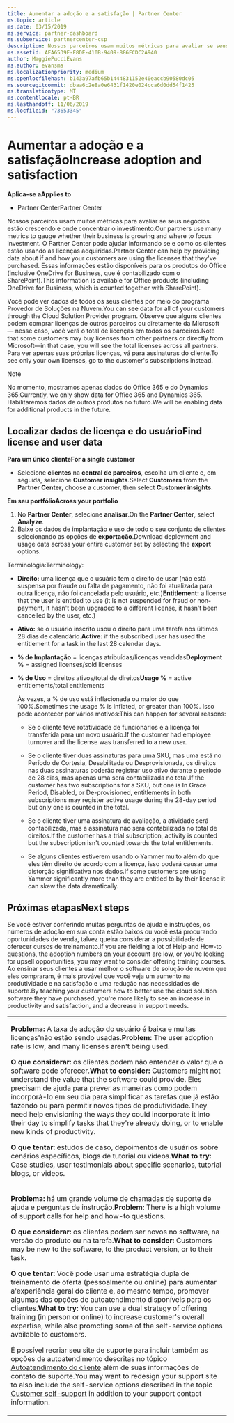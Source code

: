 ```yaml
---
title: Aumentar a adoção e a satisfação | Partner Center
ms.topic: article
ms.date: 03/15/2019
ms.service: partner-dashboard
ms.subservice: partnercenter-csp
description: Nossos parceiros usam muitos métricas para avaliar se seus negócios estão crescendo e onde concentrar o investimento. O Partner Center pode ajudar informando se e como os clientes estão usando as licenças adquiridas.
ms.assetid: AFA6539F-F8DE-410B-9409-886FCDC2A940
author: MaggiePucciEvans
ms.author: evansma
ms.localizationpriority: medium
ms.openlocfilehash: b143a97afb65b1444831152e40eaccb90580dc05
ms.sourcegitcommit: dbaa6c2e8a0e6431f1420e024cca6d0dd54f1425
ms.translationtype: MT
ms.contentlocale: pt-BR
ms.lasthandoff: 11/06/2019
ms.locfileid: "73653345"
---
```

# <a name="increase-adoption-and-satisfaction"></a><span data-ttu-id="77162-104">Aumentar a adoção e a satisfação</span><span class="sxs-lookup"><span data-stu-id="77162-104">Increase adoption and satisfaction</span></span>

<span data-ttu-id="77162-105">**Aplica-se a**</span><span class="sxs-lookup"><span data-stu-id="77162-105">**Applies to**</span></span>

-  <span data-ttu-id="77162-106">Partner Center</span><span class="sxs-lookup"><span data-stu-id="77162-106">Partner Center</span></span>

<span data-ttu-id="77162-107">Nossos parceiros usam muitos métricas para avaliar se seus negócios estão crescendo e onde concentrar o investimento.</span><span class="sxs-lookup"><span data-stu-id="77162-107">Our partners use many metrics to gauge whether their business is growing and where to focus investment.</span></span> <span data-ttu-id="77162-108">O Partner Center pode ajudar informando se e como os clientes estão usando as licenças adquiridas.</span><span class="sxs-lookup"><span data-stu-id="77162-108">Partner Center can help by providing data about if and how your customers are using the licenses that they've purchased.</span></span> <span data-ttu-id="77162-109">Essas informações estão disponíveis para os produtos do Office (inclusive OneDrive for Business, que é contabilizado com o SharePoint).</span><span class="sxs-lookup"><span data-stu-id="77162-109">This information is available for Office products (including OneDrive for Business, which is counted together with SharePoint).</span></span>

<span data-ttu-id="77162-110">Você pode ver dados de todos os seus clientes por meio do programa Provedor de Soluções na Nuvem.</span><span class="sxs-lookup"><span data-stu-id="77162-110">You can see data for all of your customers through the Cloud Solution Provider program.</span></span> <span data-ttu-id="77162-111">Observe que alguns clientes podem comprar licenças de outros parceiros ou diretamente da Microsoft — nesse caso, você verá o total de licenças em todos os parceiros.</span><span class="sxs-lookup"><span data-stu-id="77162-111">Note that some customers may buy licenses from other partners or directly from Microsoft—in that case, you will see the total licenses across all partners.</span></span> <span data-ttu-id="77162-112">Para ver apenas suas próprias licenças, vá para assinaturas do cliente.</span><span class="sxs-lookup"><span data-stu-id="77162-112">To see only your own licenses, go to the customer's subscriptions instead.</span></span>

> [!NOTE]  
>  <span data-ttu-id="77162-113">No momento, mostramos apenas dados do Office 365 e do Dynamics 365.</span><span class="sxs-lookup"><span data-stu-id="77162-113">Currently, we only show data for Office 365 and Dynamics 365.</span></span> <span data-ttu-id="77162-114">Habilitaremos dados de outros produtos no futuro.</span><span class="sxs-lookup"><span data-stu-id="77162-114">We will be enabling data for additional products in the future.</span></span>

## <a name="find-license-and-user-data"></a><span data-ttu-id="77162-115">Localizar dados de licença e do usuário</span><span class="sxs-lookup"><span data-stu-id="77162-115">Find license and user data</span></span>


<span data-ttu-id="77162-116">**Para um único cliente**</span><span class="sxs-lookup"><span data-stu-id="77162-116">**For a single customer**</span></span>

-   <span data-ttu-id="77162-117">Selecione **clientes** na **central de parceiros**, escolha um cliente e, em seguida, selecione **Customer insights**.</span><span class="sxs-lookup"><span data-stu-id="77162-117">Select **Customers** from the **Partner Center**, choose a customer, then select **Customer insights**.</span></span>

<span data-ttu-id="77162-118">**Em seu portfólio**</span><span class="sxs-lookup"><span data-stu-id="77162-118">**Across your portfolio**</span></span>

1.  <span data-ttu-id="77162-119">No **Partner Center**, selecione **analisar**.</span><span class="sxs-lookup"><span data-stu-id="77162-119">On the **Partner Center**, select **Analyze**.</span></span>
2.  <span data-ttu-id="77162-120">Baixe os dados de implantação e uso de todo o seu conjunto de clientes selecionando as opções de **exportação**.</span><span class="sxs-lookup"><span data-stu-id="77162-120">Download deployment and usage data across your entire customer set by selecting the **export** options.</span></span>

<span data-ttu-id="77162-121">Terminologia:</span><span class="sxs-lookup"><span data-stu-id="77162-121">Terminology:</span></span>

-   <span data-ttu-id="77162-122">**Direito:** uma licença que o usuário tem o direito de usar (não está suspensa por fraude ou falta de pagamento, não foi atualizada para outra licença, não foi cancelada pelo usuário, etc.)</span><span class="sxs-lookup"><span data-stu-id="77162-122">**Entitlement:** a license that the user is entitled to use (it is not suspended for fraud or non-payment, it hasn't been upgraded to a different license, it hasn't been cancelled by the user, etc.)</span></span>

-   <span data-ttu-id="77162-123">**Ativo:** se o usuário inscrito usou o direito para uma tarefa nos últimos 28 dias de calendário.</span><span class="sxs-lookup"><span data-stu-id="77162-123">**Active:** if the subscribed user has used the entitlement for a task in the last 28 calendar days.</span></span>

-   <span data-ttu-id="77162-124">**% de Implantação** = licenças atribuídas/licenças vendidas</span><span class="sxs-lookup"><span data-stu-id="77162-124">**Deployment %** = assigned licenses/sold licenses</span></span>

-   <span data-ttu-id="77162-125">**% de Uso** = direitos ativos/total de direitos</span><span class="sxs-lookup"><span data-stu-id="77162-125">**Usage %** = active entitlements/total entitlements</span></span>

    <span data-ttu-id="77162-126">Às vezes, a % de uso está inflacionada ou maior do que 100%.</span><span class="sxs-lookup"><span data-stu-id="77162-126">Sometimes the usage % is inflated, or greater than 100%.</span></span> <span data-ttu-id="77162-127">Isso pode acontecer por vários motivos:</span><span class="sxs-lookup"><span data-stu-id="77162-127">This can happen for several reasons:</span></span>

    -   <span data-ttu-id="77162-128">Se o cliente teve rotatividade de funcionários e a licença foi transferida para um novo usuário.</span><span class="sxs-lookup"><span data-stu-id="77162-128">If the customer had employee turnover and the license was transferred to a new user.</span></span>

    -   <span data-ttu-id="77162-129">Se o cliente tiver duas assinaturas para uma SKU, mas uma está no Período de Cortesia, Desabilitada ou Desprovisionada, os direitos nas duas assinaturas poderão registrar uso ativo durante o período de 28 dias, mas apenas uma será contabilizada no total.</span><span class="sxs-lookup"><span data-stu-id="77162-129">If the customer has two subscriptions for a SKU, but one is In Grace Period, Disabled, or De-provisioned, entitlements in both subscriptions may register active usage during the 28-day period but only one is counted in the total.</span></span>

    -   <span data-ttu-id="77162-130">Se o cliente tiver uma assinatura de avaliação, a atividade será contabilizada, mas a assinatura não será contabilizada no total de direitos.</span><span class="sxs-lookup"><span data-stu-id="77162-130">If the customer has a trial subscription, activity is counted but the subscription isn't counted towards the total entitlements.</span></span>

    -   <span data-ttu-id="77162-131">Se alguns clientes estiverem usando o Yammer muito além do que eles têm direito de acordo com a licença, isso poderá causar uma distorção significativa nos dados.</span><span class="sxs-lookup"><span data-stu-id="77162-131">If some customers are using Yammer significantly more than they are entitled to by their license it can skew the data dramatically.</span></span>

## <a name="next-steps"></a><span data-ttu-id="77162-132">Próximas etapas</span><span class="sxs-lookup"><span data-stu-id="77162-132">Next steps</span></span>


<span data-ttu-id="77162-133">Se você estiver conferindo muitas perguntas de ajuda e instruções, os números de adoção em sua conta estão baixos ou você está procurando oportunidades de venda, talvez queira considerar a possibilidade de oferecer cursos de treinamento.</span><span class="sxs-lookup"><span data-stu-id="77162-133">If you are fielding a lot of Help and How-to questions, the adoption numbers on your account are low, or you're looking for upsell opportunities, you may want to consider offering training courses.</span></span> <span data-ttu-id="77162-134">Ao ensinar seus clientes a usar melhor o software de solução de nuvem que eles compraram, é mais provável que você veja um aumento na produtividade e na satisfação e uma redução nas necessidades de suporte.</span><span class="sxs-lookup"><span data-stu-id="77162-134">By teaching your customers how to better use the cloud solution software they have purchased, you're more likely to see an increase in productivity and satisfaction, and a decrease in support needs.</span></span>

<table>
<colgroup>
<col width="100%" />
</colgroup>
<tbody>
<tr class="odd">
<td><p><span data-ttu-id="77162-135"><strong>Problema:</strong> A taxa de adoção do usuário é baixa e muitas licenças&#39;não estão sendo usadas.</span><span class="sxs-lookup"><span data-stu-id="77162-135"><strong>Problem:</strong> The user adoption rate is low, and many licenses aren&#39;t being used.</span></span></p>
<p><span data-ttu-id="77162-136"><strong>O que considerar:</strong> os clientes podem não entender o valor que o software pode oferecer.</span><span class="sxs-lookup"><span data-stu-id="77162-136"><strong>What to consider:</strong> Customers might not understand the value that the software could provide.</span></span> <span data-ttu-id="77162-137">Eles precisam de ajuda para prever as maneiras como podem incorporá-lo em seu dia para simplificar as tarefas que já estão fazendo ou para permitir novos tipos de produtividade.</span><span class="sxs-lookup"><span data-stu-id="77162-137">They need help envisioning the ways they could incorporate it into their day to simplify tasks that they're already doing, or to enable new kinds of productivity.</span></span></p>
<p><span data-ttu-id="77162-138"><strong>O que tentar:</strong> estudos de caso, depoimentos de usuários sobre cenários específicos, blogs de tutorial ou vídeos.</span><span class="sxs-lookup"><span data-stu-id="77162-138"><strong>What to try:</strong> Case studies, user testimonials about specific scenarios, tutorial blogs, or videos.</span></span></p></td>
</tr>
<tr class="even">
<td><p><span data-ttu-id="77162-139"><strong>Problema:</strong> há um grande volume de chamadas de suporte de ajuda e perguntas de instrução.</span><span class="sxs-lookup"><span data-stu-id="77162-139"><strong>Problem:</strong> There is a high volume of support calls for help and how-to questions.</span></span></p>
<p><span data-ttu-id="77162-140"><strong>O que considerar:</strong> os clientes podem ser novos no software, na versão do produto ou na tarefa.</span><span class="sxs-lookup"><span data-stu-id="77162-140"><strong>What to consider:</strong> Customers may be new to the software, to the product version, or to their task.</span></span></p>
<p><span data-ttu-id="77162-141"><strong>O que tentar:</strong> Você pode usar uma estratégia dupla de treinamento de oferta (pessoalmente ou online) para aumentar a&#39;experiência geral do cliente e, ao mesmo tempo, promover algumas das opções de autoatendimento disponíveis para os clientes.</span><span class="sxs-lookup"><span data-stu-id="77162-141"><strong>What to try:</strong> You can use a dual strategy of offering training (in person or online) to increase customer&#39;s overall expertise, while also promoting some of the self-service options available to customers.</span></span></p>
<p><span data-ttu-id="77162-142">É possível recriar seu site de suporte para incluir também as opções de autoatendimento descritas no tópico <a href="customer-self-support.md" data-raw-source="[Customer self-support](customer-self-support.md)">Autoatendimento do cliente</a> além de suas informações de contato de suporte.</span><span class="sxs-lookup"><span data-stu-id="77162-142">You may want to redesign your support site to also include the self-service options described in the topic <a href="customer-self-support.md" data-raw-source="[Customer self-support](customer-self-support.md)">Customer self-support</a> in addition to your support contact information.</span></span></p></td>
</tr>
</tbody>
</table>

 

 

 



